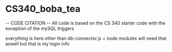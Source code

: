 # CS340_boba_tea


-- CODE CITATION -- 
All code is based on the CS 340 starter code with the exception of the mySQL triggers 


everything is here other than db-connector.js + node modules will need that aswell but that is my login info 
